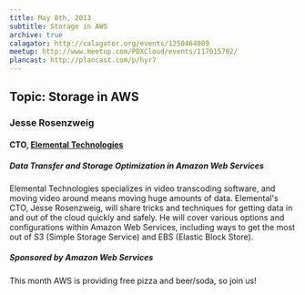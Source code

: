 ```yaml
---
title: May 8th, 2013
subtitle: Storage in AWS
archive: true
calagator: http://calagator.org/events/1250464009
meetup: http://www.meetup.com/PDXCloud/events/117015702/
plancast: http://plancast.com/p/hyr7
---
```


## Topic: Storage in AWS
### Jesse Rosenzweig
#### CTO, [Elemental Technologies](http://elementaltechnologies.com)

##### Data Transfer and Storage Optimization in Amazon Web Services

Elemental Technologies specializes in video transcoding software, and moving video around means moving huge amounts of data. Elemental's CTO, Jesse Rosenzweig, will share tricks and techniques for getting data in and out of the cloud quickly and safely. He will cover various options and configurations within Amazon Web Services, including ways to get the most out of S3 (Simple Storage Service) and EBS (Elastic Block Store).

##### Sponsored by Amazon Web Services

This month AWS is providing free pizza and beer/soda, so join us!

